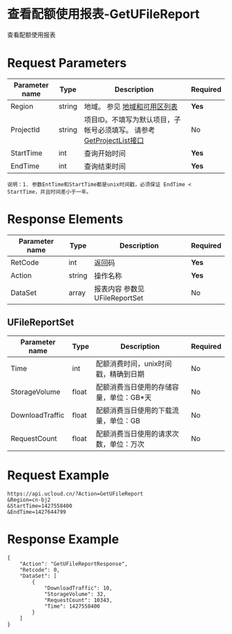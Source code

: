 # 查看配额使用报表-GetUFileReport

查看配额使用报表

# Request Parameters
|Parameter name|Type|Description|Required|
|---|---|---|---|
|Region|string|地域。 参见 [地域和可用区列表](api/summary/regionlist)|**Yes**|
|ProjectId|string|项目ID。不填写为默认项目，子帐号必须填写。 请参考[GetProjectList接口](api/summary/get_project_list)|No|
|StartTime|int|查询开始时间|**Yes**|
|EndTime|int|查询结束时间|**Yes**|

```
说明：1. 参数EntTime和StartTime都是unix时间戳，必须保证 EndTime < StartTime，并且时间差小于一年。
```

# Response Elements
|Parameter name|Type|Description|Required|
|---|---|---|---|
|RetCode|int|返回码|**Yes**|
|Action|string|操作名称|**Yes**|
|DataSet|array|报表内容 参数见 UFileReportSet|No|

## UFileReportSet
|Parameter name|Type|Description|Required|
|---|---|---|---|
|Time|int|配额消费时间，unix时间戳，精确到日期|No|
|StorageVolume|float|配额消费当日使用的存储容量，单位：GB*天|No|
|DownloadTraffic|float|配额消费当日使用的下载流量，单位：GB|No|
|RequestCount|float|配额消费当日使用的请求次数，单位：万次|No|

# Request Example
```
https://api.ucloud.cn/?Action=GetUFileReport
&Region=cn-bj2
&StartTime=1427558400
&EndTime=1427644799
```

# Response Example
```
{
    "Action": "GetUFileReportResponse", 
    "Retcode": 0, 
    "DataSet": [
        {
            "DownloadTraffic": 10, 
            "StorageVolume": 32, 
            "RequestCount": 10343, 
            "Time": 1427558400
        }
    ]
}
```

